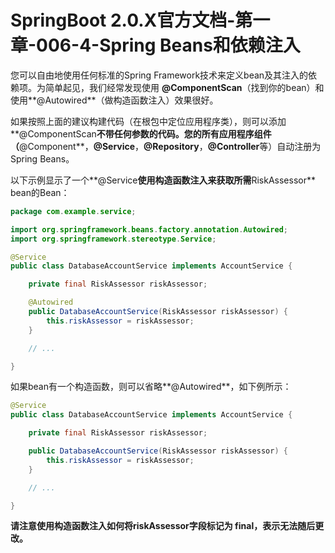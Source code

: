 # SpringBoot 2.0.X官方文档-第一章-006-4-Spring Beans和依赖注入

您可以自由地使用任何标准的Spring Framework技术来定义bean及其注入的依赖项。为简单起见，我们经常发现使用 **@ComponentScan**（找到你的bean）和使用**@Autowired**（做构造函数注入）效果很好。

如果按照上面的建议构建代码（在根包中定位应用程序类），则可以添加**@ComponentScan**不带任何参数的代码。您的所有应用程序组件（**@Component**，**@Service**，**@Repository**，**@Controller**等）自动注册为Spring Beans。

以下示例显示了一个**@Service**使用构造函数注入来获取所需**RiskAssessor** bean的Bean：

```java
package com.example.service;

import org.springframework.beans.factory.annotation.Autowired;
import org.springframework.stereotype.Service;

@Service
public class DatabaseAccountService implements AccountService {

	private final RiskAssessor riskAssessor;

	@Autowired
	public DatabaseAccountService(RiskAssessor riskAssessor) {
		this.riskAssessor = riskAssessor;
	}

	// ...

}
```

如果bean有一个构造函数，则可以省略**@Autowired**，如下例所示：

```java
@Service
public class DatabaseAccountService implements AccountService {

	private final RiskAssessor riskAssessor;

	public DatabaseAccountService(RiskAssessor riskAssessor) {
		this.riskAssessor = riskAssessor;
	}

	// ...

}
```

**请注意使用构造函数注入如何将riskAssessor字段标记为 final，表示无法随后更改。**


